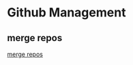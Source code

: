 Github Management
======

## merge repos

[merge repos](https://github.community/t/combining-repositories/2060/2)

